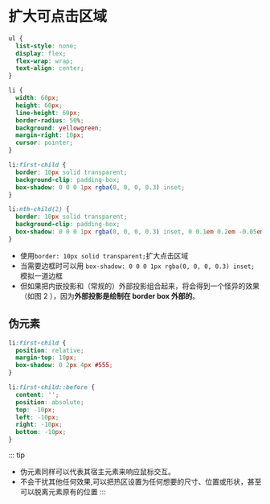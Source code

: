 # 扩大可点击区域

```css
ul {
  list-style: none;
  display: flex;
  flex-wrap: wrap;
  text-align: center;
}

li {
  width: 60px;
  height: 60px;
  line-height: 60px;
  border-radius: 50%;
  background: yellowgreen;
  margin-right: 10px;
  cursor: pointer;
}

li:first-child {
  border: 10px solid transparent;
  background-clip: padding-box;
  box-shadow: 0 0 0 1px rgba(0, 0, 0, 0.3) inset;
}

li:nth-child(2) {
  border: 10px solid transparent;
  background-clip: padding-box;
  box-shadow: 0 0 0 1px rgba(0, 0, 0, 0.3) inset, 0 0.1em 0.2em -0.05em rgba(0, 0, 0, 0.5);
}
```

- 使用`border: 10px solid transparent;`扩大点击区域
- 当需要边框时可以用 `box-shadow: 0 0 0 1px rgba(0, 0, 0, 0.3) inset;` 模拟一道边框
- 但如果把内嵌投影和（常规的）外部投影组合起来，将会得到一个怪异的效果（如图 2 ），因为**外部投影是绘制在 border box 外部的**。

## 伪元素

```css
li:first-child {
  position: relative;
  margin-top: 10px;
  box-shadow: 0 2px 4px #555;
}

li:first-child::before {
  content: '';
  position: absolute;
  top: -10px;
  left: -10px;
  right: -10px;
  bottom: -10px;
}
```

  <DemoBlock  demo='css-experience-hit-area' />

::: tip

- 伪元素同样可以代表其宿主元素来响应鼠标交互。
- 不会干扰其他任何效果,可以把热区设置为任何想要的尺寸、位置或形状，甚至可以脱离元素原有的位置
  :::
